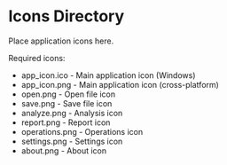 # Icons Directory

Place application icons here.

Required icons:
- app_icon.ico - Main application icon (Windows)
- app_icon.png - Main application icon (cross-platform)
- open.png - Open file icon
- save.png - Save file icon
- analyze.png - Analysis icon
- report.png - Report icon
- operations.png - Operations icon
- settings.png - Settings icon
- about.png - About icon
